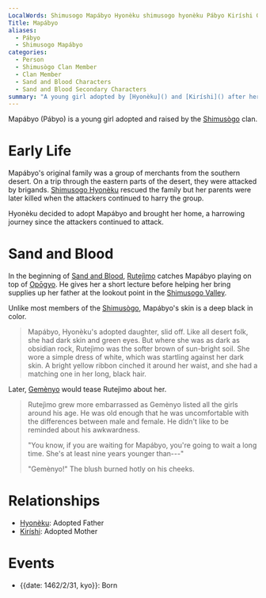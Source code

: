 ```yaml
---
LocalWords: Shimusogo Mapábyo Hyonèku shimusogo hyonèku Pábyo Kiríshi Gemènyo Rutejìmo Mapábyo's Opōgyo
Title: Mapábyo
aliases:
  - Pábyo
  - Shimusogo Mapábyo
categories:
  - Person
  - Shimusògo Clan Member
  - Clan Member
  - Sand and Blood Characters
  - Sand and Blood Secondary Characters
summary: "A young girl adopted by [Hyonèku]() and [Kiríshi]() after her family was killed."
---
```


Mapábyo (Pábyo) is a young girl adopted and raised by the [Shimusògo]() clan.

# Early Life

Mapábyo's original family was a group of merchants from the southern desert. On a trip through the eastern parts of the desert, they were attacked by brigands. [Shimusogo Hyonèku]() rescued the family but her parents were later killed when the attackers continued to harry the group.

Hyonèku decided to adopt Mapábyo and brought her home, a harrowing journey since the attackers continued to attack.

# Sand and Blood

In the beginning of [Sand and Blood](), [Rutejìmo]() catches Mapábyo playing on top of [Opōgyo](). He gives her a short lecture before helping her bring supplies up her father at the lookout point in the [Shimusogo Valley]().

Unlike most members of the [Shimusògo](), Mapábyo's skin is a deep black in color.

> Mapábyo, Hyonèku's adopted daughter, slid off. Like all desert folk, she had dark skin and green eyes. But where she was as dark as obsidian rock, Rutejìmo was the softer brown of sun-bright soil. She wore a simple dress of white, which was startling against her dark skin. A bright yellow ribbon cinched it around her waist, and she had a matching one in her long, black hair.

Later, [Gemènyo]() would tease Rutejìmo about her.

> Rutejìmo grew more embarrassed as Gemènyo listed all the girls around his age. He was old enough that he was uncomfortable with the differences between male and female. He didn't like to be reminded about his awkwardness.
>
> "You know, if you are waiting for Mapábyo, you're going to wait a long time. She's at least nine years younger than---"
> 
> "Gemènyo!" The blush burned hotly on his cheeks.

# Relationships

* [Hyonèku](): Adopted Father
* [Kiríshi](): Adopted Mother

# Events

* {{date: 1462/2/31, kyo}}: Born
